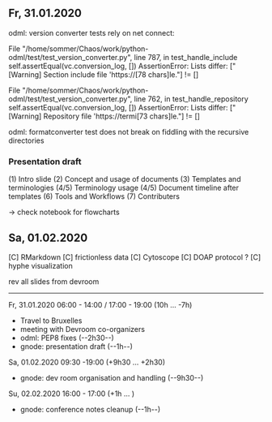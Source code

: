 ## Fr, 31.01.2020

odml: version converter tests rely on net connect:

File "/home/sommer/Chaos/work/python-odml/test/test_version_converter.py", line 787, in test_handle_include
self.assertEqual(vc.conversion_log, [])
AssertionError: Lists differ: ["[Warning] Section include file 'https://[78 chars]le."] != []

File "/home/sommer/Chaos/work/python-odml/test/test_version_converter.py", line 762, in test_handle_repository
self.assertEqual(vc.conversion_log, [])
AssertionError: Lists differ: ["[Warning] Repository file 'https://termi[73 chars]le."] != []


odml: formatconverter test does not break on fiddling with the recursive directories


### Presentation draft

(1) Intro slide
(2) Concept and usage of documents
(3) Templates and terminologies
(4/5) Terminology usage
(4/5) Document timeline after templates
(6) Tools and Workflows
(7) Contributers

-> check notebook for flowcharts

## Sa, 01.02.2020

[C] RMarkdown
[C] frictionless data
[C] Cytoscope
[C] DOAP protocol ?
[C] hyphe visualization

rev all slides from devroom


-------

Fr, 31.01.2020 06:00 - 14:00 / 17:00 - 19:00  (10h ... -7h)
- Travel to Bruxelles
- meeting with Devroom co-organizers
- odml: PEP8 fixes (--2h30--)
- gnode: presentation draft (--1h--)

Sa, 01.02.2020 09:30 -19:00 (+9h30 ... +2h30)
- gnode: dev room organisation and handling (--9h30--)

Su, 02.02.2020 16:00 - 17:00 (+1h ... )
- gnode: conference notes cleanup (--1h--)
